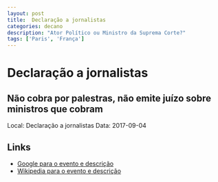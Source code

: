 ```yaml
---
layout: post
title:  Declaração a jornalistas
categories: decano
description: "Ator Político ou Ministro da Suprema Corte?"
tags: ['Paris', 'França']
---
```


# Declaração a jornalistas
## Não cobra por palestras, não emite juízo sobre ministros que cobram
Local: Declaração a jornalistas
Data: 2017-09-04

## Links 
- [Google para o evento e descrição](https://www.google.com/search?q=Gilmar%20Mendes%20%2B%20Declara%C3%A7%C3%A3o%20a%20jornalistas%20N%C3%A3o%20cobra%20por%20palestras%2C%20n%C3%A3o%20emite%20ju%C3%ADzo%20sobre%20ministros%20que%20cobram%20Paris%2C%20Fran%C3%A7a)
- [Wikipedia para o evento e descrição](https://en.wikipedia.org/w/index.php?search=Gilmar%20Mendes%20%2B%20Declara%C3%A7%C3%A3o%20a%20jornalistas%20N%C3%A3o%20cobra%20por%20palestras%2C%20n%C3%A3o%20emite%20ju%C3%ADzo%20sobre%20ministros%20que%20cobram%20Paris%2C%20Fran%C3%A7a)
